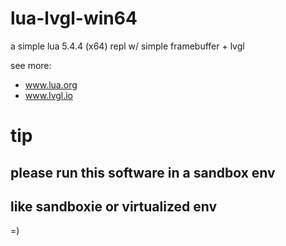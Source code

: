 # lua-lvgl-win64
a simple lua 5.4.4 (x64) repl w/ simple framebuffer + lvgl 

see more:
- www.lua.org
- www.lvgl.io


# tip
## please run this software in a sandbox env
## like sandboxie or virtualized env

=)
